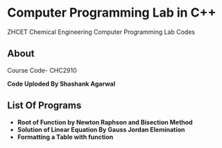# Computer Programming Lab in C++
ZHCET Chemical Engineering Computer Programming Lab Codes

## About
Course Code- CHC2910

<strong>Code Uploded By Shashank Agarwal</strong>

## List Of Programs
- <strong>Root of Function by Newton Raphson and Bisection Method</strong>
- <strong>Solution of Linear Equation By Gauss Jordan Elemination </strong>
- <strong>Formatting a Table with function</strong>


